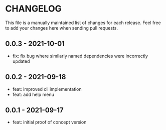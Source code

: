 # CHANGELOG

This file is a manually maintained list of changes for each release. Feel
free to add your changes here when sending pull requests.

## 0.0.3 - 2021-10-01

- fix: fix bug where similarly named dependencies were incorrectly updated

## 0.0.2 - 2021-09-18

- feat: improved cli implementation
- feat: add help menu

## 0.0.1 - 2021-09-17

- feat: initial proof of concept version
